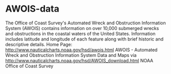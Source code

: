AWOIS-data
==========
The Office of Coast Survey's Automated Wreck and Obstruction Information System (AWOIS) contains information on over 10,000 submerged wrecks and obstructions in the coastal waters of the United States. 
Information includes latitude and longitude of each feature along with brief historic and descriptive details.
Home Page: http://www.nauticalcharts.noaa.gov/hsd/awois.html
AWOIS - Automated Wreck and Obstruction Information System Data and Maps via http://www.nauticalcharts.noaa.gov/hsd/AWOIS_download.html NOAA Office of Coast Survey
